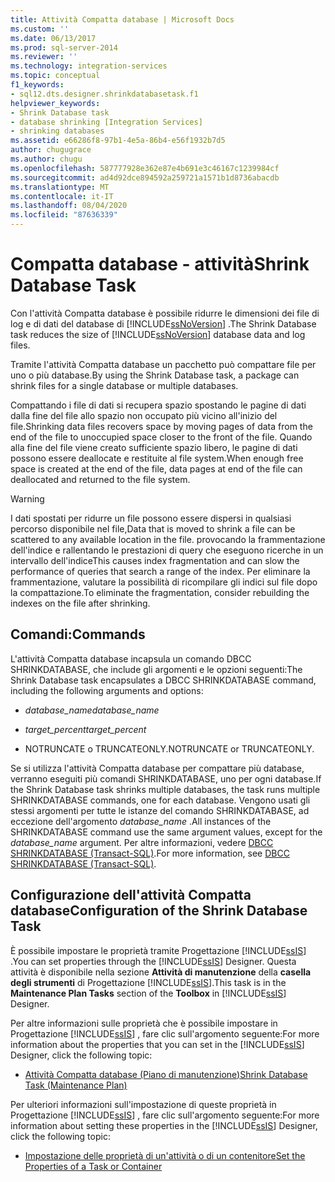 ```yaml
---
title: Attività Compatta database | Microsoft Docs
ms.custom: ''
ms.date: 06/13/2017
ms.prod: sql-server-2014
ms.reviewer: ''
ms.technology: integration-services
ms.topic: conceptual
f1_keywords:
- sql12.dts.designer.shrinkdatabasetask.f1
helpviewer_keywords:
- Shrink Database task
- database shrinking [Integration Services]
- shrinking databases
ms.assetid: e66286f8-97b1-4e5a-86b4-e56f1932b7d5
author: chugugrace
ms.author: chugu
ms.openlocfilehash: 587777928e362e87e4b691e3c46167c1239984cf
ms.sourcegitcommit: ad4d92dce894592a259721a1571b1d8736abacdb
ms.translationtype: MT
ms.contentlocale: it-IT
ms.lasthandoff: 08/04/2020
ms.locfileid: "87636339"
---
```

# <a name="shrink-database-task"></a><span data-ttu-id="79342-102">Compatta database - attività</span><span class="sxs-lookup"><span data-stu-id="79342-102">Shrink Database Task</span></span>
  <span data-ttu-id="79342-103">Con l'attività Compatta database è possibile ridurre le dimensioni dei file di log e di dati del database di [!INCLUDE[ssNoVersion](../../includes/ssnoversion-md.md)] .</span><span class="sxs-lookup"><span data-stu-id="79342-103">The Shrink Database task reduces the size of [!INCLUDE[ssNoVersion](../../includes/ssnoversion-md.md)] database data and log files.</span></span>  
  
 <span data-ttu-id="79342-104">Tramite l'attività Compatta database un pacchetto può compattare file per uno o più database.</span><span class="sxs-lookup"><span data-stu-id="79342-104">By using the Shrink Database task, a package can shrink files for a single database or multiple databases.</span></span>  
  
 <span data-ttu-id="79342-105">Compattando i file di dati si recupera spazio spostando le pagine di dati dalla fine del file allo spazio non occupato più vicino all'inizio del file.</span><span class="sxs-lookup"><span data-stu-id="79342-105">Shrinking data files recovers space by moving pages of data from the end of the file to unoccupied space closer to the front of the file.</span></span> <span data-ttu-id="79342-106">Quando alla fine del file viene creato sufficiente spazio libero, le pagine di dati possono essere deallocate e restituite al file system.</span><span class="sxs-lookup"><span data-stu-id="79342-106">When enough free space is created at the end of the file, data pages at end of the file can deallocated and returned to the file system.</span></span>  
  
> [!WARNING]  
>  <span data-ttu-id="79342-107">I dati spostati per ridurre un file possono essere dispersi in qualsiasi percorso disponibile nel file,</span><span class="sxs-lookup"><span data-stu-id="79342-107">Data that is moved to shrink a file can be scattered to any available location in the file.</span></span> <span data-ttu-id="79342-108">provocando la frammentazione dell'indice e rallentando le prestazioni di query che eseguono ricerche in un intervallo dell'indice</span><span class="sxs-lookup"><span data-stu-id="79342-108">This causes index fragmentation and can slow the performance of queries that search a range of the index.</span></span> <span data-ttu-id="79342-109">Per eliminare la frammentazione, valutare la possibilità di ricompilare gli indici sul file dopo la compattazione.</span><span class="sxs-lookup"><span data-stu-id="79342-109">To eliminate the fragmentation, consider rebuilding the indexes on the file after shrinking.</span></span>  
  
## <a name="commands"></a><span data-ttu-id="79342-110">Comandi:</span><span class="sxs-lookup"><span data-stu-id="79342-110">Commands</span></span>  
 <span data-ttu-id="79342-111">L'attività Compatta database incapsula un comando DBCC SHRINKDATABASE, che include gli argomenti e le opzioni seguenti:</span><span class="sxs-lookup"><span data-stu-id="79342-111">The Shrink Database task encapsulates a DBCC SHRINKDATABASE command, including the following arguments and options:</span></span>  
  
-   <span data-ttu-id="79342-112">*database_name*</span><span class="sxs-lookup"><span data-stu-id="79342-112">*database_name*</span></span>  
  
-   <span data-ttu-id="79342-113">*target_percent*</span><span class="sxs-lookup"><span data-stu-id="79342-113">*target_percent*</span></span>  
  
-   <span data-ttu-id="79342-114">NOTRUNCATE o TRUNCATEONLY.</span><span class="sxs-lookup"><span data-stu-id="79342-114">NOTRUNCATE or TRUNCATEONLY.</span></span>  
  
 <span data-ttu-id="79342-115">Se si utilizza l'attività Compatta database per compattare più database, verranno eseguiti più comandi SHRINKDATABASE, uno per ogni database.</span><span class="sxs-lookup"><span data-stu-id="79342-115">If the Shrink Database task shrinks multiple databases, the task runs multiple SHRINKDATABASE commands, one for each database.</span></span> <span data-ttu-id="79342-116">Vengono usati gli stessi argomenti per tutte le istanze del comando SHRINKDATABASE, ad eccezione dell'argomento *database_name* .</span><span class="sxs-lookup"><span data-stu-id="79342-116">All instances of the SHRINKDATABASE command use the same argument values, except for the *database_name* argument.</span></span> <span data-ttu-id="79342-117">Per altre informazioni, vedere [DBCC SHRINKDATABASE &#40;Transact-SQL&#41;](/sql/t-sql/database-console-commands/dbcc-shrinkdatabase-transact-sql).</span><span class="sxs-lookup"><span data-stu-id="79342-117">For more information, see [DBCC SHRINKDATABASE &#40;Transact-SQL&#41;](/sql/t-sql/database-console-commands/dbcc-shrinkdatabase-transact-sql).</span></span>  
  
## <a name="configuration-of-the-shrink-database-task"></a><span data-ttu-id="79342-118">Configurazione dell'attività Compatta database</span><span class="sxs-lookup"><span data-stu-id="79342-118">Configuration of the Shrink Database Task</span></span>  
 <span data-ttu-id="79342-119">È possibile impostare le proprietà tramite Progettazione [!INCLUDE[ssIS](../../../includes/ssis-md.md)] .</span><span class="sxs-lookup"><span data-stu-id="79342-119">You can set properties through the [!INCLUDE[ssIS](../../../includes/ssis-md.md)] Designer.</span></span> <span data-ttu-id="79342-120">Questa attività è disponibile nella sezione **Attività di manutenzione** della **casella degli strumenti** di Progettazione [!INCLUDE[ssIS](../../../includes/ssis-md.md)].</span><span class="sxs-lookup"><span data-stu-id="79342-120">This task is in the **Maintenance Plan Tasks** section of the **Toolbox** in [!INCLUDE[ssIS](../../../includes/ssis-md.md)] Designer.</span></span>  
  
 <span data-ttu-id="79342-121">Per altre informazioni sulle proprietà che è possibile impostare in Progettazione [!INCLUDE[ssIS](../../../includes/ssis-md.md)] , fare clic sull'argomento seguente:</span><span class="sxs-lookup"><span data-stu-id="79342-121">For more information about the properties that you can set in the [!INCLUDE[ssIS](../../../includes/ssis-md.md)] Designer, click the following topic:</span></span>  
  
-   [<span data-ttu-id="79342-122">Attività Compatta database &#40;Piano di manutenzione&#41;</span><span class="sxs-lookup"><span data-stu-id="79342-122">Shrink Database Task &#40;Maintenance Plan&#41;</span></span>](../../relational-databases/maintenance-plans/shrink-database-task-maintenance-plan.md)  
  
 <span data-ttu-id="79342-123">Per ulteriori informazioni sull'impostazione di queste proprietà in Progettazione [!INCLUDE[ssIS](../../../includes/ssis-md.md)] , fare clic sull'argomento seguente:</span><span class="sxs-lookup"><span data-stu-id="79342-123">For more information about setting these properties in the [!INCLUDE[ssIS](../../../includes/ssis-md.md)] Designer, click the following topic:</span></span>  
  
-   [<span data-ttu-id="79342-124">Impostazione delle proprietà di un'attività o di un contenitore</span><span class="sxs-lookup"><span data-stu-id="79342-124">Set the Properties of a Task or Container</span></span>](../set-the-properties-of-a-task-or-container.md)  
  
  
